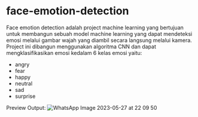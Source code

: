 # face-emotion-detection

Face emotion detection adalah project machine learning yang bertujuan untuk membangun sebuah model machine learning yang dapat mendeteksi emosi melalui gambar wajah yang diambil secara langsung melalui kamera. Project ini dibangun menggunakan algoritma CNN dan dapat mengklasifikasikan emosi kedalam 6 kelas emosi yaitu:

- angry
- fear
- happy
- neutral
- sad
- surprise

Preview Output:
![WhatsApp Image 2023-05-27 at 22 09 50](https://github.com/fadillarahim/face-emotion-detection/assets/96507343/7b5df211-d734-4e44-bc91-ea6d7f8236ce)
